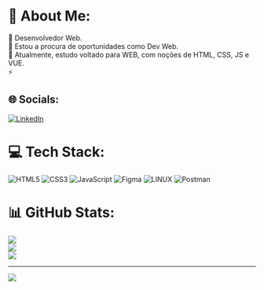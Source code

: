 # 💫 About Me:
🔭 Desenvolvedor Web.<br>👯 Estou a procura de oportunidades como Dev Web.<br>🌱 Atualmente, estudo voltado para WEB, com noções de HTML, CSS, JS e VUE.<br>⚡


## 🌐 Socials:
[![LinkedIn](https://img.shields.io/badge/LinkedIn-%230077B5.svg?logo=linkedin&logoColor=white)](https://linkedin.com/in/https://www.linkedin.com/in/felipe-barros-10535b150/) 

# 💻 Tech Stack:
![HTML5](https://img.shields.io/badge/html5-%23E34F26.svg?style=plastic&logo=html5&logoColor=white) ![CSS3](https://img.shields.io/badge/css3-%231572B6.svg?style=plastic&logo=css3&logoColor=white) ![JavaScript](https://img.shields.io/badge/javascript-%23323330.svg?style=plastic&logo=javascript&logoColor=%23F7DF1E) ![Figma](https://img.shields.io/badge/figma-%23F24E1E.svg?style=plastic&logo=figma&logoColor=white) ![LINUX](https://img.shields.io/badge/Linux-FCC624?style=plastic&logo=linux&logoColor=black) ![Postman](https://img.shields.io/badge/Postman-FF6C37?style=plastic&logo=postman&logoColor=white)
# 📊 GitHub Stats:
![](https://github-readme-stats.vercel.app/api?username=Felipedev2-0&theme=gotham&hide_border=false&include_all_commits=false&count_private=false)<br/>
![](https://github-readme-streak-stats.herokuapp.com/?user=Felipedev2-0&theme=gotham&hide_border=false)<br/>
![](https://github-readme-stats.vercel.app/api/top-langs/?username=Felipedev2-0&theme=gotham&hide_border=false&include_all_commits=false&count_private=false&layout=compact)

---
[![](https://visitcount.itsvg.in/api?id=Felipedev2-0&icon=0&color=0)](https://visitcount.itsvg.in)

<!-- Proudly created with GPRM ( https://gprm.itsvg.in ) -->
